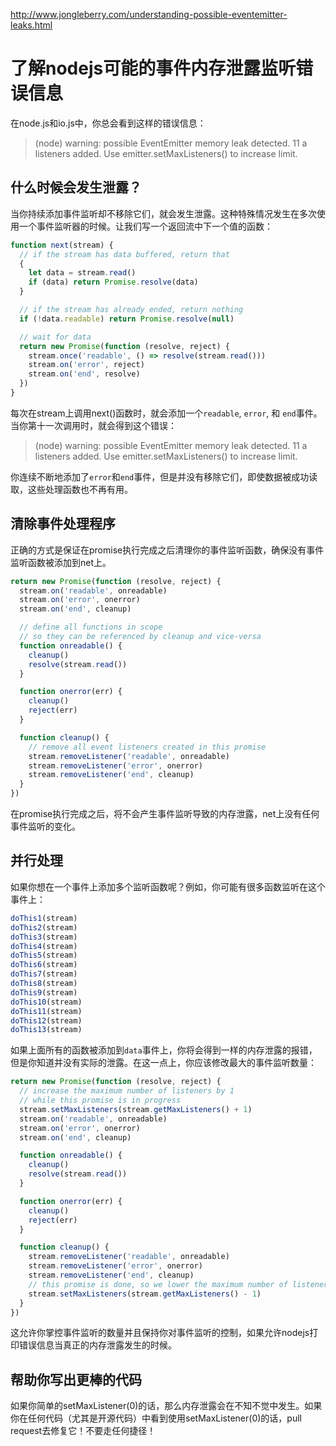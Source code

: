 http://www.jongleberry.com/understanding-possible-eventemitter-leaks.html

# 了解nodejs可能的事件内存泄露监听错误信息

在node.js和io.js中，你总会看到这样的错误信息：

> (node) warning: possible EventEmitter memory leak detected. 11 a listeners added. Use emitter.setMaxListeners() to increase limit.

## 什么时候会发生泄露？

当你持续添加事件监听却不移除它们，就会发生泄露。这种特殊情况发生在多次使用一个事件监听器的时候。让我们写一个返回流中下一个值的函数：

```javascript
function next(stream) {
  // if the stream has data buffered, return that
  {
    let data = stream.read()
    if (data) return Promise.resolve(data)
  }

  // if the stream has already ended, return nothing
  if (!data.readable) return Promise.resolve(null)

  // wait for data
  return new Promise(function (resolve, reject) {
    stream.once('readable', () => resolve(stream.read()))
    stream.on('error', reject)
    stream.on('end', resolve)
  })
}
```

每次在stream上调用next()函数时，就会添加一个`readable`, `error`, 和 `end`事件。当你第十一次调用时，就会得到这个错误：

> (node) warning: possible EventEmitter memory leak detected. 11 a listeners added. Use emitter.setMaxListeners() to increase limit.

你连续不断地添加了`error`和`end`事件，但是并没有移除它们，即使数据被成功读取，这些处理函数也不再有用。

## 清除事件处理程序

正确的方式是保证在promise执行完成之后清理你的事件监听函数，确保没有事件监听函数被添加到net上。

```javascript
return new Promise(function (resolve, reject) {
  stream.on('readable', onreadable)
  stream.on('error', onerror)
  stream.on('end', cleanup)

  // define all functions in scope
  // so they can be referenced by cleanup and vice-versa
  function onreadable() {
    cleanup()
    resolve(stream.read())
  }

  function onerror(err) {
    cleanup()
    reject(err)
  }

  function cleanup() {
    // remove all event listeners created in this promise
    stream.removeListener('readable', onreadable)
    stream.removeListener('error', onerror)
    stream.removeListener('end', cleanup)
  }
})
```

在promise执行完成之后，将不会产生事件监听导致的内存泄露，net上没有任何事件监听的变化。

## 并行处理

如果你想在一个事件上添加多个监听函数呢？例如，你可能有很多函数监听在这个事件上：

```javascript
doThis1(stream)
doThis2(stream)
doThis3(stream)
doThis4(stream)
doThis5(stream)
doThis6(stream)
doThis7(stream)
doThis8(stream)
doThis9(stream)
doThis10(stream)
doThis11(stream)
doThis12(stream)
doThis13(stream)
```

如果上面所有的函数被添加到`data`事件上，你将会得到一样的内存泄露的报错，但是你知道并没有实际的泄露。在这一点上，你应该修改最大的事件监听数量：

```javascript
return new Promise(function (resolve, reject) {
  // increase the maximum number of listeners by 1
  // while this promise is in progress
  stream.setMaxListeners(stream.getMaxListeners() + 1)
  stream.on('readable', onreadable)
  stream.on('error', onerror)
  stream.on('end', cleanup)

  function onreadable() {
    cleanup()
    resolve(stream.read())
  }

  function onerror(err) {
    cleanup()
    reject(err)
  }

  function cleanup() {
    stream.removeListener('readable', onreadable)
    stream.removeListener('error', onerror)
    stream.removeListener('end', cleanup)
    // this promise is done, so we lower the maximum number of listeners
    stream.setMaxListeners(stream.getMaxListeners() - 1)
  }
})
```

这允许你掌控事件监听的数量并且保持你对事件监听的控制，如果允许nodejs打印错误信息当真正的内存泄露发生的时候。

## 帮助你写出更棒的代码

如果你简单的setMaxListener(0)的话，那么内存泄露会在不知不觉中发生。如果你在任何代码（尤其是开源代码）中看到使用setMaxListener(0)的话，pull request去修复它！不要走任何捷径！









































































